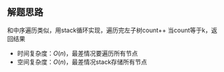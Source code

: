 ## 解题思路

和中序遍历类似，用stack循环实现，遍历完左子树count++
当count等于k，返回结果
+ 时间复杂度：$O(n)$，最差情况要遍历所有节点
+ 空间复杂度：$O(n)$，最差情况stack存储所有节点